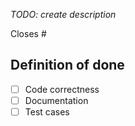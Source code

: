 _TODO: create description_

Closes #

## Definition of done

- [ ] Code correctness
- [ ] Documentation
- [ ] Test cases
